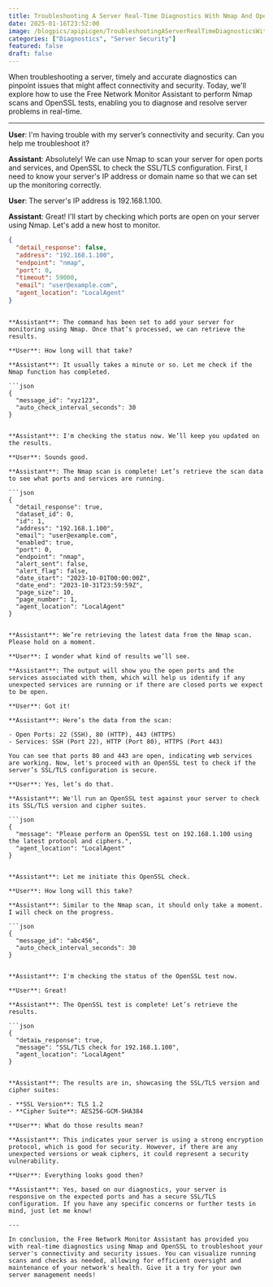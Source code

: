 ```yaml
---
title: Troubleshooting A Server Real-Time Diagnostics With Nmap And Openssl
date: 2025-01-16T23:52:00
image: /blogpics/apipicgen/TroubleshootingAServerRealTimeDiagnosticsWithNmapAndOpenssl-HU6FIGVAM1.jpg
categories: ["Diagnostics", "Server Security"]
featured: false
draft: false
---
```

When troubleshooting a server, timely and accurate diagnostics can pinpoint issues that might affect connectivity and security. Today, we'll explore how to use the Free Network Monitor Assistant to perform Nmap scans and OpenSSL tests, enabling you to diagnose and resolve server problems in real-time.

---

**User**: I'm having trouble with my server’s connectivity and security. Can you help me troubleshoot it?

**Assistant**: Absolutely! We can use Nmap to scan your server for open ports and services, and OpenSSL to check the SSL/TLS configuration. First, I need to know your server's IP address or domain name so that we can set up the monitoring correctly.

**User**: The server's IP address is 192.168.1.100.

**Assistant**: Great! I'll start by checking which ports are open on your server using Nmap. Let's add a new host to monitor.

```json
{
  "detail_response": false,
  "address": "192.168.1.100",
  "endpoint": "nmap",
  "port": 0,
  "timeout": 59000,
  "email": "user@example.com",
  "agent_location": "LocalAgent"
}
```
```

**Assistant**: The command has been set to add your server for monitoring using Nmap. Once that’s processed, we can retrieve the results.

**User**: How long will that take?

**Assistant**: It usually takes a minute or so. Let me check if the Nmap function has completed.

```json
{
  "message_id": "xyz123",
  "auto_check_interval_seconds": 30
}
```
```

**Assistant**: I'm checking the status now. We’ll keep you updated on the results. 

**User**: Sounds good.

**Assistant**: The Nmap scan is complete! Let’s retrieve the scan data to see what ports and services are running.

```json
{
  "detail_response": true,
  "dataset_id": 0,
  "id": 1,
  "address": "192.168.1.100",
  "email": "user@example.com",
  "enabled": true,
  "port": 0,
  "endpoint": "nmap",
  "alert_sent": false,
  "alert_flag": false,
  "date_start": "2023-10-01T00:00:00Z",
  "date_end": "2023-10-31T23:59:59Z",
  "page_size": 10,
  "page_number": 1,
  "agent_location": "LocalAgent"
}
```
```

**Assistant**: We’re retrieving the latest data from the Nmap scan. Please hold on a moment.

**User**: I wonder what kind of results we’ll see.

**Assistant**: The output will show you the open ports and the services associated with them, which will help us identify if any unexpected services are running or if there are closed ports we expect to be open.

**User**: Got it!

**Assistant**: Here’s the data from the scan:

- Open Ports: 22 (SSH), 80 (HTTP), 443 (HTTPS)
- Services: SSH (Port 22), HTTP (Port 80), HTTPS (Port 443)

You can see that ports 80 and 443 are open, indicating web services are working. Now, let's proceed with an OpenSSL test to check if the server’s SSL/TLS configuration is secure.

**User**: Yes, let’s do that.

**Assistant**: We'll run an OpenSSL test against your server to check its SSL/TLS version and cipher suites.

```json
{
  "message": "Please perform an OpenSSL test on 192.168.1.100 using the latest protocol and ciphers.",
  "agent_location": "LocalAgent"
}
```
```

**Assistant**: Let me initiate this OpenSSL check. 

**User**: How long will this take?

**Assistant**: Similar to the Nmap scan, it should only take a moment. I will check on the progress.

```json
{
  "message_id": "abc456",
  "auto_check_interval_seconds": 30
}
```
```

**Assistant**: I'm checking the status of the OpenSSL test now.

**User**: Great!

**Assistant**: The OpenSSL test is complete! Let’s retrieve the results.

```json
{
  "detaiь_response": true,
  "message": "SSL/TLS check for 192.168.1.100",
  "agent_location": "LocalAgent"
}
```
```

**Assistant**: The results are in, showcasing the SSL/TLS version and cipher suites:

- **SSL Version**: TLS 1.2
- **Cipher Suite**: AES256-GCM-SHA384

**User**: What do those results mean?

**Assistant**: This indicates your server is using a strong encryption protocol, which is good for security. However, if there are any unexpected versions or weak ciphers, it could represent a security vulnerability.

**User**: Everything looks good then?

**Assistant**: Yes, based on our diagnostics, your server is responsive on the expected ports and has a secure SSL/TLS configuration. If you have any specific concerns or further tests in mind, just let me know!

---

In conclusion, the Free Network Monitor Assistant has provided you with real-time diagnostics using Nmap and OpenSSL to troubleshoot your server's connectivity and security issues. You can visualize running scans and checks as needed, allowing for efficient oversight and maintenance of your network's health. Give it a try for your own server management needs!